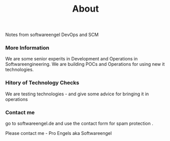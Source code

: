 ﻿---
layout: page
title: About
permalink: /about/
---

Notes from softwareengel DevOps and SCM

### More Information

We are some senior experits in Development and Operations in Softwareengineering. We are building POCs and Operations for using new it technologies.


### Hitory of Technology Checks

We are testing technologies - and give some advice for bringing it in operations  

### Contact me

go to softwareengel.de and use the contact form for spam protection .

Please contact me  - Pro Engels aka Softwareengel 
